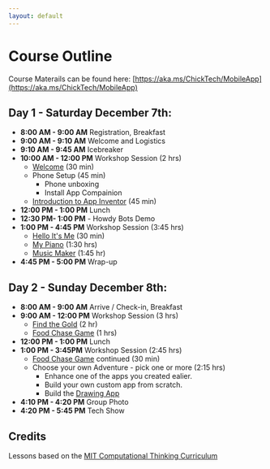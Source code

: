 ```yaml
---
layout: default
---
```


# Course Outline

Course Materails can be found here: [https://aka.ms/ChickTech/MobileApp](https://aka.ms/ChickTech/MobileApp)

## Day 1 - Saturday December 7th:

- **8:00 AM - 9:00 AM** Registration, Breakfast
- **9:00 AM - 9:10 AM** Welcome and Logistics
- **9:10 AM - 9:45 AM** Icebreaker
- **10:00 AM - 12:00 PM** Workshop Session (2 hrs)
   - [Welcome](./01-welcome.md) (30 min)
   - Phone Setup (45 min)
     - Phone unboxing
     - Install App Compainion
   - [Introduction to App Inventor](./02-appinventor.md) (45 min)
- **12:00 PM - 1:00 PM** Lunch
- **12:30 PM- 1:00 PM** - Howdy Bots Demo
- **1:00 PM - 4:45 PM** Workshop Session (3:45 hrs)
   - [Hello It's Me](./03-helloitsme.md) (30 min)
   - [My Piano](./04-mypiano.md) (1:30 hrs)
   - [Music Maker](./05-musicmaker.md) (1:45 hr)
- **4:45 PM - 5:00 PM** Wrap-up

## Day 2 - Sunday  December 8th:

- **8:00 AM - 9:00 AM**  Arrive / Check-in, Breakfast 
- **9:00 AM - 12:00 PM**  Workshop Session (3 hrs)
   - [Find the Gold](./06-findthegold.md) (2 hr)
   - [Food Chase Game](07-foodchasegame.md) (1 hrs)
- **12:00 PM - 1:00 PM**  Lunch 
- **1:00 PM - 3:45PM**  Workshop Session  (2:45 hrs)
   - [Food Chase Game](07-foodchasegame.md) continued (30 min)
   - Choose your own Adventure - pick one or more (2:15 hrs)
     - Enhance one of the apps you created ealier.
     - Build your own custom app from scratch. 
     - Build the [Drawing App](08-drawing.md)
- **4:10 PM - 4:20 PM**  Group Photo 
- **4:20 PM - 5:45 PM**  Tech Show

## Credits
Lessons based on the [MIT Computational Thinking Curriculum](http://appinventor.mit.edu/explore/teach)